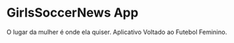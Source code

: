 # GirlsSoccerNews App

O lugar da mulher é onde ela quiser. Aplicativo Voltado ao Futebol Feminino.
